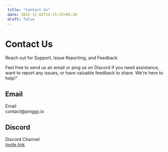 ```yaml
---
 title: "Contact Us" 
 date: 2022-12-02T14:15:25+05:30 
 draft: false 
---
```


<div class="row" style="max-width: 800px; margin: 0 auto">
<div class="col-lg-12 col-md-12 mb-4">
<h1>Contact Us</h1>
<p>Reach out for Support, Issue Reporting, and Feedback

Feel free to send us an email or ping us on Discord if you need assistance, want to report any issues, or have valuable feedback to share. We're here to help!"</p>
</div>

<div class="col-lg-6 col-md-6">
  <div class="card p-4">
    <h2>Email</h2>
    <div class="d-flex flex-row bd-highlight justify-content-start">
        <div class="feature bg-primary bg-gradient text-white rounded-3 mb-3"><i class="bi bi-envelope"></i></div>
        <div class="px-2 bd-highlight">
        <div class="feature-name">Email</div>
        <div class="feature-description">contact@pinggy.io</div>
        </div>
    </div>
  </div>
</div>
<div class="col-lg-6 col-md-6">
  <div class="card p-4">
    <h2>Discord</h2>
    <div class="d-flex flex-row bd-highlight justify-content-start">
        <div class="feature bg-primary bg-gradient text-white rounded-3 mb-3"><i class="bi bi-discord"></i></div>
        <div class="px-2 bd-highlight">
        <div class="feature-name">Discord Channel <a href="https://discord.com/channels/1102248461149147159" target="_blank"> <i class="bi bi-arrow-up-right-square"></i></a></div>
        <div class="feature-description"><a href="https://discord.gg/KX5DpTs3xx" target="_blank">Invite link</a></div>
        </div>
    </div>
  </div>
</div>

<div class="row mt-4">
<div class="col-lg-12 col-md-12">
<div class="">
  <div id="my-reform"></div>
</div>
</div>
</div>
</div>


<script>window.Reform=window.Reform||function(){(Reform.q=Reform.q||[]).push(arguments)};</script>
<script id="reform-script" async src="https://embed.reform.app/v1/embed.js"></script>
<script>
    Reform('init', {
        url: 'https://forms.reform.app/DtpE3m/feedback/noRstj',
        target: '#my-reform',
        background: 'default',
    })
</script>
